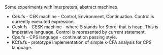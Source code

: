 Some experiments with interpreters, abstract machines.
- Cek.fs - CEK machine - Control, Environment, Continuation. Control is currently executed expression.
- Cesk.fs - CESK machine - where S stands for Store, that is heap. This is imperative language. Control is represented by current statement.
- Cps.fs - CPS language - continuation passing style.
- KCfa.fs - prototype implementation of simple k-CFA analysis for CPS language.